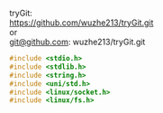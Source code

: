 tryGit:<br>
https://github.com/wuzhe213/tryGit.git <br>
or <br>
git@github.com: wuzhe213/tryGit.git

```c
#include <stdio.h>
#include <stdlib.h>
#include <string.h>
#include <uni/std.h>
#include <linux/socket.h>
#include <linux/fs.h>
```
